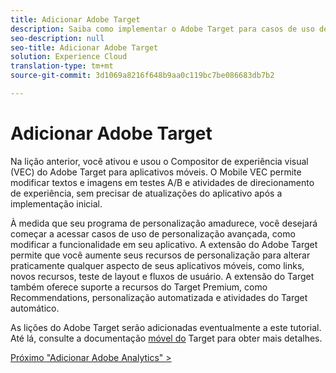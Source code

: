 ```yaml
---
title: Adicionar Adobe Target
description: Saiba como implementar o Adobe Target para casos de uso de personalização avançada. Esta lição é parte do tutorial Implementação da Experience Cloud em aplicativos iOS Objetive-C móveis.
seo-description: null
seo-title: Adicionar Adobe Target
solution: Experience Cloud
translation-type: tm+mt
source-git-commit: 3d1069a8216f648b9aa0c119bc7be086683db7b2

---
```



# Adicionar Adobe Target

Na lição anterior, você ativou e usou o Compositor de experiência visual (VEC) do Adobe Target para aplicativos móveis. O Mobile VEC permite modificar textos e imagens em testes A/B e atividades de direcionamento de experiência, sem precisar de atualizações do aplicativo após a implementação inicial.

À medida que seu programa de personalização amadurece, você desejará começar a acessar casos de uso de personalização avançada, como modificar a funcionalidade em seu aplicativo. A extensão do Adobe Target permite que você aumente seus recursos de personalização para alterar praticamente qualquer aspecto de seus aplicativos móveis, como links, novos recursos, teste de layout e fluxos de usuário. A extensão do Target também oferece suporte a recursos do Target Premium, como Recommendations, personalização automatizada e atividades do Target automático.

As lições do Adobe Target serão adicionadas eventualmente a este tutorial. Até lá, consulte a documentação [móvel do](https://aep-sdks.gitbook.io/docs/using-mobile-extensions/adobe-target) Target para obter mais detalhes.

[Próximo "Adicionar Adobe Analytics" &gt;](analytics.md)